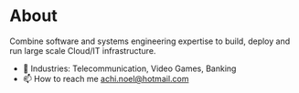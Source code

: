 # About

Combine software and systems engineering expertise to build, deploy and run large scale Cloud/IT infrastructure.
- 💞️ Industries: Telecommunication, Video Games, Banking 
- 📫 How to reach me achi.noel@hotmail.com

<!---
ynachi/ynachi is a ✨ special ✨ repository because its `README.md` (this file) appears on your GitHub profile.
You can click the Preview link to take a look at your changes.
--->
